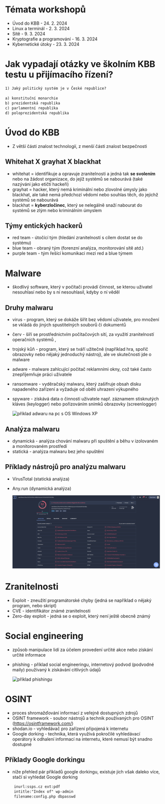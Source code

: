 # Témata workshopů
- Úvod do KBB - 24. 2. 2024
- Linux a terminál - 2. 3. 2024
- Sítě - 9. 3. 2024
- Kryptografie a programování - 16. 3. 2024
- Kybernetické útoky - 23. 3. 2024



# Jak vypadají otázky ve školním KBB testu u přijímacího řízení?
```
1) Jaký politický systém je v České republice?

a) konstituční monarchie
b) prezidentská republika
c) parlamentní republika
d) poloprezidentská republika
```



# Úvod do KBB
- Z větší části znalost technologií, z menší části znalost bezpečnosti
## Whitehat X grayhat X blackhat
- whitehat = identifikuje a opravuje zranitelnosti a jedná tak **se svolením** nebo na žádost organizace, do jejíž systémů se nabourává (také nazýváni jako etičtí hackeři)
- grayhat = hacker, který nemá kriminální nebo zlovolné úmysly jako blackhat, ale také nemá předchozí vědomí nebo souhlas těch, do jejichž systémů se nabourává
- blackhat = **kyberzločinec**, který se nelegálně snaží nabourat do systémů se zlým nebo kriminálním úmyslem
## Týmy entických hackerů
- red team - útočící tým (hledání zranitelností s cílem dostat se do systému)
- blue team - obraný tým (forenzní analýza, monitorování sítě atd.)
- purple team - tým řešící komunikaci mezi red a blue týmem



# Malware
- škodlivý software, který v počítači provádí činnost, se kterou uživatel nesouhlasí nebo by s ní nesouhlasil, kdyby o ní věděl
## Druhy malwaru
- virus - program, který se dokáže šířit bez vědomí uživatele, pro množení se vkládá do jiných spustitelných souborů či dokumentů
- červ - šíří se prostřednictvím počítačových sítí, za využití zranitelností operačních systémů ,
- trojský kůň - program, který se tváří užitečně (například hra, spořič obrazovky nebo nějaký jednoduchý nástroj), ale ve skutečnosti jde o malware
- adware - malware zahlcující počítač reklamními okny, což také často znepříjemňuje práci uživatele
- ransomware - vyděračský malwaru, který zašifruje obsah disku napadeného zařízení a vyžaduje od oběti uhrazení výkupného 
- spyware - získává data o činnosti uživatele např. záznamem stisknutých kláves (keylogger) nebo pořizováním snímků obrazovky (screenlogger) 

    ![příklad adwaru na pc s OS Windows XP](https://www.startpage.com/av/proxy-image?piurl=http%3A%2F%2Fenglish474awe.weebly.com%2Fuploads%2F4%2F7%2F1%2F0%2F4710028%2F7256363.jpg%3F341&sp=1709377217T53a17d2c34194c61da0b655670d765df82d7cf3de7d2ba702aff97590031355c)

## Analýza malwaru
- dynamická - analýza chování malwaru při spuštění a běhu v izolovaném a monitorovaném prostředí
- statická - analýza malwaru bez jeho spuštění
## Příklady nástrojů pro analýzu malwaru
- VirusTotal (statická analýza)
- Any.run (dynamická analýza)

    ![příklad statické analýzy Malwaru pomocí nástroje Virustotal](/assets/static_analysis.png)



# Zranitelnosti
- Exploit - zneužití programátorské chyby (jedná se například o nějaký program, nebo skript)
- CVE - identifikátor známé zranitelnosti
- Zero-day exploit - jedná se o exploit, který není ještě obecně známý



# Social engineering
- způsob manipulace lidí za účelem provedení určité akce nebo získání určité informace
- phishing - příklad social engineeringu, internetový podvod (podvodné maily) používaný k získávání citlivých údajů

    ![příklad phishingu](https://www.startpage.com/av/proxy-image?piurl=https%3A%2F%2Foptima-systems.co.uk%2Fwp-content%2Fuploads%2F2019%2F07%2Fblog_content-phishing-email-from-amazon.png&sp=1709385767T2879431f244a5fca1efca26ab5b7640f953cd803311837b41f4ed97fd6898fbb)


# OSINT
- proces shromažďování informací z veřejně dostupných zdrojů 
- OSINT framework - soubor nástrojů a technik používaných pro OSINT (https://osintframework.com/)
- shodan.io - vyhledávač pro zařízení připojená k internetu
- Google dorking - technika, která využívá pokročilé vyhledávací operátory k odhalení informací na internetu, které nemusí být snadno dostupné
## Příklady Google dorkingu
- níže přehled pár příkladů google dorkingu, existuje jich však daleko více, stačí si vyhledat Google dorking
```
	inurl:ssps.cz ext:pdf
    intitle:"Index of" wp-admin
    filename:config.php dbpasswd
```
